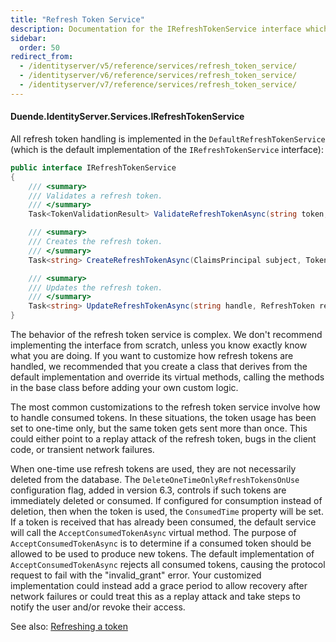 ```yaml
---
title: "Refresh Token Service"
description: Documentation for the IRefreshTokenService interface which handles validation, creation, and updating of refresh tokens with customization options for handling consumed tokens.
sidebar:
  order: 50
redirect_from:
  - /identityserver/v5/reference/services/refresh_token_service/
  - /identityserver/v6/reference/services/refresh_token_service/
  - /identityserver/v7/reference/services/refresh_token_service/
---
```


#### Duende.IdentityServer.Services.IRefreshTokenService

All refresh token handling is implemented in the `DefaultRefreshTokenService` (which is the default implementation of
the `IRefreshTokenService` interface):

```cs
public interface IRefreshTokenService
{
    /// <summary>
    /// Validates a refresh token.
    /// </summary>
    Task<TokenValidationResult> ValidateRefreshTokenAsync(string token, Client client);

    /// <summary>
    /// Creates the refresh token.
    /// </summary>
    Task<string> CreateRefreshTokenAsync(ClaimsPrincipal subject, Token accessToken, Client client);

    /// <summary>
    /// Updates the refresh token.
    /// </summary>
    Task<string> UpdateRefreshTokenAsync(string handle, RefreshToken refreshToken, Client client);
}
```

The behavior of the refresh token service is complex. We don't recommend
implementing the interface from scratch, unless you know exactly know what you
are doing. If you want to customize how refresh tokens are handled, we
recommended that you create a class that derives from the default implementation
and override its virtual methods, calling the methods in the base class before
adding your own custom logic.

The most common customizations to the refresh token service involve how to
handle consumed tokens. In these situations, the token usage has been set to
one-time only, but the same token gets sent more than once. This could either
point to a replay attack of the refresh token, bugs in the client code, or
transient network failures.

When one-time use refresh tokens are used, they are not necessarily deleted from
the database. The `DeleteOneTimeOnlyRefreshTokensOnUse` configuration flag,
added in version 6.3, controls if such tokens are immediately deleted or
consumed. If configured for consumption instead of deletion, then when the token
is used, the `ConsumedTime` property will be set. If a token is received that
has already been consumed, the default service will call the
`AcceptConsumedTokenAsync` virtual method. The purpose of
`AcceptConsumedTokenAsync` is to determine if a consumed token should be allowed
to be used to produce new tokens. The default implementation of
`AcceptConsumedTokenAsync` rejects all consumed tokens, causing the protocol
request to fail with the "invalid_grant" error. Your customized implementation
could instead add a grace period to allow recovery after network failures or
could treat this as a replay attack and take steps to notify the user and/or
revoke their access.

See also: [Refreshing a token](/identityserver/tokens/refresh)
